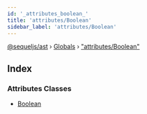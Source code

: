 ```yaml
---
id: '_attributes_boolean_'
title: 'attributes/Boolean'
sidebar_label: 'attributes/Boolean'
---
```


[@sequeljs/ast](../index.md) › [Globals](../globals.md) ›
["attributes/Boolean"](_attributes_boolean_.md)

## Index

### Attributes Classes

- [Boolean](../classes/_attributes_boolean_.boolean.md)
